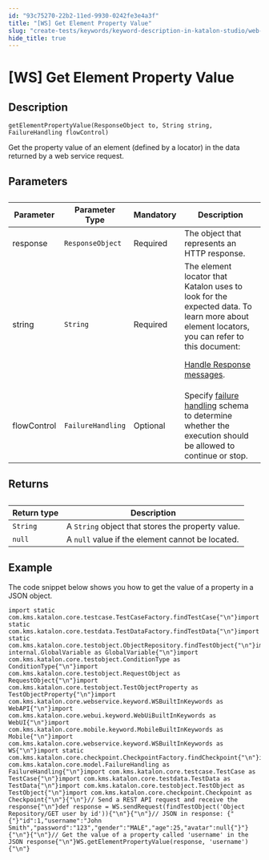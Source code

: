 ```yaml
---
id: "93c75270-22b2-11ed-9930-0242fe3e4a3f"
title: "[WS] Get Element Property Value"
slug: "create-tests/keywords/keyword-description-in-katalon-studio/web-service-keywords/ws-get-element-property-value"
hide_title: true
---
```


# <a id="concept-636" class="anchor_top_offset"/><a id="ariaid-title1" class="anchor_top_offset"/>[WS] Get Element Property Value


## Description

                        
<p xmlns="http://www.w3.org/1999/xhtml" className="p"><code className="ph codeph">getElementPropertyValue(ResponseObject to, String string, FailureHandling flowControl)</code></p> 
<p xmlns="http://www.w3.org/1999/xhtml" className="p">Get the property value of an element (defined by a locator) in the data returned by a web service request.</p> 
        

## Parameters

                        
<table xmlns="http://www.w3.org/1999/xhtml" className="table anchor_top_offset" id="concept-636__f5b41a18-9e24-4c46-b605-dcdda5a8c58b"><caption /><colgroup><col /><col /><col /><col /></colgroup><thead className="thead"><tr className><th className="entry anchor_top_offset" id="concept-636__f5b41a18-9e24-4c46-b605-dcdda5a8c58b__entry__1">Parameter</th><th className="entry anchor_top_offset" id="concept-636__f5b41a18-9e24-4c46-b605-dcdda5a8c58b__entry__2">Parameter Type</th><th className="entry anchor_top_offset" id="concept-636__f5b41a18-9e24-4c46-b605-dcdda5a8c58b__entry__3">Mandatory</th><th className="entry anchor_top_offset" id="concept-636__f5b41a18-9e24-4c46-b605-dcdda5a8c58b__entry__4">Description</th></tr></thead><tbody className="tbody"><tr className><td className="entry" headers="concept-636__f5b41a18-9e24-4c46-b605-dcdda5a8c58b__entry__1 concept-636__f5b41a18-9e24-4c46-b605-dcdda5a8c58b__entry__2 concept-636__f5b41a18-9e24-4c46-b605-dcdda5a8c58b__entry__3 concept-636__f5b41a18-9e24-4c46-b605-dcdda5a8c58b__entry__4 ">response</td><td className="entry" headers="concept-636__f5b41a18-9e24-4c46-b605-dcdda5a8c58b__entry__1 concept-636__f5b41a18-9e24-4c46-b605-dcdda5a8c58b__entry__2 concept-636__f5b41a18-9e24-4c46-b605-dcdda5a8c58b__entry__3 concept-636__f5b41a18-9e24-4c46-b605-dcdda5a8c58b__entry__4 "><code className="ph codeph">ResponseObject</code></td><td className="entry" headers="concept-636__f5b41a18-9e24-4c46-b605-dcdda5a8c58b__entry__1 concept-636__f5b41a18-9e24-4c46-b605-dcdda5a8c58b__entry__2 concept-636__f5b41a18-9e24-4c46-b605-dcdda5a8c58b__entry__3 concept-636__f5b41a18-9e24-4c46-b605-dcdda5a8c58b__entry__4 ">Required</td><td className="entry" headers="concept-636__f5b41a18-9e24-4c46-b605-dcdda5a8c58b__entry__1 concept-636__f5b41a18-9e24-4c46-b605-dcdda5a8c58b__entry__2 concept-636__f5b41a18-9e24-4c46-b605-dcdda5a8c58b__entry__3 concept-636__f5b41a18-9e24-4c46-b605-dcdda5a8c58b__entry__4 ">The object that represents  an HTTP response.</td></tr><tr className><td className="entry" headers="concept-636__f5b41a18-9e24-4c46-b605-dcdda5a8c58b__entry__1 concept-636__f5b41a18-9e24-4c46-b605-dcdda5a8c58b__entry__2 concept-636__f5b41a18-9e24-4c46-b605-dcdda5a8c58b__entry__3 concept-636__f5b41a18-9e24-4c46-b605-dcdda5a8c58b__entry__4 ">string</td><td className="entry" headers="concept-636__f5b41a18-9e24-4c46-b605-dcdda5a8c58b__entry__1 concept-636__f5b41a18-9e24-4c46-b605-dcdda5a8c58b__entry__2 concept-636__f5b41a18-9e24-4c46-b605-dcdda5a8c58b__entry__3 concept-636__f5b41a18-9e24-4c46-b605-dcdda5a8c58b__entry__4 "><code className="ph codeph">String</code></td><td className="entry" headers="concept-636__f5b41a18-9e24-4c46-b605-dcdda5a8c58b__entry__1 concept-636__f5b41a18-9e24-4c46-b605-dcdda5a8c58b__entry__2 concept-636__f5b41a18-9e24-4c46-b605-dcdda5a8c58b__entry__3 concept-636__f5b41a18-9e24-4c46-b605-dcdda5a8c58b__entry__4 ">Required</td><td className="entry" headers="concept-636__f5b41a18-9e24-4c46-b605-dcdda5a8c58b__entry__1 concept-636__f5b41a18-9e24-4c46-b605-dcdda5a8c58b__entry__2 concept-636__f5b41a18-9e24-4c46-b605-dcdda5a8c58b__entry__3 concept-636__f5b41a18-9e24-4c46-b605-dcdda5a8c58b__entry__4 ">The element locator that Katalon uses to look for the expected data. To learn more about element locators, you can refer to this document: <p className="p"><a className="xref" href="/docs/create-tests/test-objects/api-test-objects/handle-response-messages-in-katalon-studio">Handle Response messages</a>.</p></td></tr><tr className><td className="entry" headers="concept-636__f5b41a18-9e24-4c46-b605-dcdda5a8c58b__entry__1 concept-636__f5b41a18-9e24-4c46-b605-dcdda5a8c58b__entry__2 concept-636__f5b41a18-9e24-4c46-b605-dcdda5a8c58b__entry__3 concept-636__f5b41a18-9e24-4c46-b605-dcdda5a8c58b__entry__4 ">flowControl</td><td className="entry" headers="concept-636__f5b41a18-9e24-4c46-b605-dcdda5a8c58b__entry__1 concept-636__f5b41a18-9e24-4c46-b605-dcdda5a8c58b__entry__2 concept-636__f5b41a18-9e24-4c46-b605-dcdda5a8c58b__entry__3 concept-636__f5b41a18-9e24-4c46-b605-dcdda5a8c58b__entry__4 "><code className="ph codeph">FailureHandling</code></td><td className="entry" headers="concept-636__f5b41a18-9e24-4c46-b605-dcdda5a8c58b__entry__1 concept-636__f5b41a18-9e24-4c46-b605-dcdda5a8c58b__entry__2 concept-636__f5b41a18-9e24-4c46-b605-dcdda5a8c58b__entry__3 concept-636__f5b41a18-9e24-4c46-b605-dcdda5a8c58b__entry__4 ">Optional</td><td className="entry" headers="concept-636__f5b41a18-9e24-4c46-b605-dcdda5a8c58b__entry__1 concept-636__f5b41a18-9e24-4c46-b605-dcdda5a8c58b__entry__2 concept-636__f5b41a18-9e24-4c46-b605-dcdda5a8c58b__entry__3 concept-636__f5b41a18-9e24-4c46-b605-dcdda5a8c58b__entry__4 ">Specify <a className="xref" href="/docs/maintain/configure-failure-handling-settings-in-katalon-studio">failure handling</a> schema to determine whether the execution should be allowed to continue or stop.</td></tr></tbody></table> 
        

## Returns

<div xmlns="http://www.w3.org/1999/xhtml" className="p"><table className="table anchor_top_offset" id="concept-636__4cccf5ab-efdd-4b58-88af-2293e79cc9fa"><caption /><colgroup><col style={{width: '50%'}} /><col style={{width: '50%'}} /></colgroup><thead className="thead"><tr className><th className="entry anchor_top_offset" id="concept-636__4cccf5ab-efdd-4b58-88af-2293e79cc9fa__entry__1">Return type</th><th className="entry anchor_top_offset" id="concept-636__4cccf5ab-efdd-4b58-88af-2293e79cc9fa__entry__2">Description</th></tr></thead><tbody className="tbody"><tr className><td className="entry" headers="concept-636__4cccf5ab-efdd-4b58-88af-2293e79cc9fa__entry__1 concept-636__4cccf5ab-efdd-4b58-88af-2293e79cc9fa__entry__2 "><code className="ph codeph">String</code></td><td className="entry" headers="concept-636__4cccf5ab-efdd-4b58-88af-2293e79cc9fa__entry__1 concept-636__4cccf5ab-efdd-4b58-88af-2293e79cc9fa__entry__2 ">A <code className="ph codeph">String</code> object that stores the property value.</td></tr><tr className><td className="entry" headers="concept-636__4cccf5ab-efdd-4b58-88af-2293e79cc9fa__entry__1 concept-636__4cccf5ab-efdd-4b58-88af-2293e79cc9fa__entry__2 "><code className="ph codeph">null</code></td><td className="entry" headers="concept-636__4cccf5ab-efdd-4b58-88af-2293e79cc9fa__entry__1 concept-636__4cccf5ab-efdd-4b58-88af-2293e79cc9fa__entry__2 ">A <code className="ph codeph">null</code> value if the element cannot be located.</td></tr></tbody></table> </div>

## Example

<p xmlns="http://www.w3.org/1999/xhtml" className="p">The code snippet below shows you how to get the value of a  property in a JSON object.</p> 
<div xmlns="http://www.w3.org/1999/xhtml" className="p"><pre className="pre codeblock"><code>import static com.kms.katalon.core.testcase.TestCaseFactory.findTestCase{"\n"}import static com.kms.katalon.core.testdata.TestDataFactory.findTestData{"\n"}import static com.kms.katalon.core.testobject.ObjectRepository.findTestObject{"\n"}import internal.GlobalVariable as GlobalVariable{"\n"}import com.kms.katalon.core.testobject.ConditionType as ConditionType{"\n"}import com.kms.katalon.core.testobject.RequestObject as RequestObject{"\n"}import com.kms.katalon.core.testobject.TestObjectProperty as TestObjectProperty{"\n"}import com.kms.katalon.core.webservice.keyword.WSBuiltInKeywords as WebAPI{"\n"}import com.kms.katalon.core.webui.keyword.WebUiBuiltInKeywords as WebUI{"\n"}import com.kms.katalon.core.mobile.keyword.MobileBuiltInKeywords as Mobile{"\n"}import com.kms.katalon.core.webservice.keyword.WSBuiltInKeywords as WS{"\n"}import static com.kms.katalon.core.checkpoint.CheckpointFactory.findCheckpoint{"\n"}import com.kms.katalon.core.model.FailureHandling as FailureHandling{"\n"}import com.kms.katalon.core.testcase.TestCase as TestCase{"\n"}import com.kms.katalon.core.testdata.TestData as TestData{"\n"}import com.kms.katalon.core.testobject.TestObject as TestObject{"\n"}import com.kms.katalon.core.checkpoint.Checkpoint as Checkpoint{"\n"}{"\n"}// Send a REST API request and receive the response{"\n"}def response = WS.sendRequest(findTestObject('Object Repository/GET user by id')){"\n"}{"\n"}// JSON in response: {"{"}"id":1,"username":"John Smith","password":"123","gender":"MALE","age":25,"avatar":null{"}"}{"\n"}{"\n"}// Get the value of a property called 'username' in the JSON response{"\n"}WS.getElementPropertyValue(response, 'username'){"\n"}</code></pre></div>
